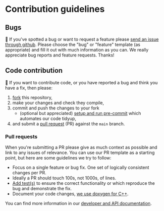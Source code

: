 # Contribution guidelines

## Bugs

🐛 If you've spotted a bug or want to request a feature please [send an issue through github](https://github.com/UCL/TDMS/issues/new).
Please choose the "bug" or "feature" template (as appropriate) and fill it out with much information as you can.
We really appreciate bug reports and feature requests.
Thanks!

## Code contribution

🚀 If you want to contribute code, or you have reported a bug and think you have a fix, then please:

1. [fork](https://docs.github.com/en/get-started/quickstart/fork-a-repo)
this repository,
2. make your changes and check they compile,
3. commit and push the changes to your fork
   + (optional but appreciated) [setup and run pre-commit](https://github-pages.ucl.ac.uk/TDMS/md_doc_developers.html#pre-commit) which automates our code tidyup,
4. and submit a [pull request](https://docs.github.com/en/pull-requests/collaborating-with-pull-requests/proposing-changes-to-your-work-with-pull-requests/creating-a-pull-request) (PR) against the `main` branch.

### Pull requests

When you're submitting a PR please give as much context as possible and link to any issues of relevance.
You can use our PR template as a starting point, but here are some guidelines we try to follow:

- Focus on a single feature or bug fix. One set of logically consistent changes per PR.
- Ideally a PR should touch 100s, not 1000s, of lines.
- [Add test(s)](https://github-pages.ucl.ac.uk/TDMS/md_doc_developers.html#testing) to ensure the correct functionality or which reproduce the bug and demonstrate the fix.
- Document your code changes, [we use doxygen for C++](https://github-pages.ucl.ac.uk/TDMS/md_doc_developers.html#code-style-and-doxygen).

You can find more information in our [developer and API documentation](https://github-pages.ucl.ac.uk/TDMS/md_doc_developers.html).
